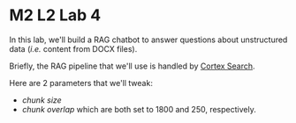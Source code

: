 # M2 L2 Lab 4

In this lab, we'll build a RAG chatbot to answer questions about unstructured data (*i.e.* content from DOCX files). 

Briefly, the RAG pipeline that we'll use is handled by [Cortex Search](https://docs.snowflake.com/en/user-guide/snowflake-cortex/cortex-search/cortex-search-overview).

Here are 2 parameters that we'll tweak:
- *chunk size*
- *chunk overlap*
which are both set to 1800 and 250, respectively.

